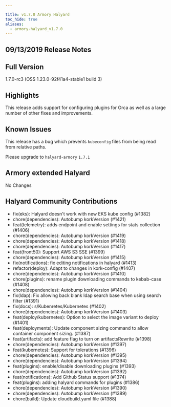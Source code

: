 ```yaml
---

title: v1.7.0 Armory Halyard
toc_hide: true
aliases:
  - armory-halyard_v1.7.0
---
```


## 09/13/2019 Release Notes

## Full Version
1.7.0-rc3 (OSS 1.23.0-92f41a4-stable1 build 3)

## Highlights

This release adds support for configuring plugins for Orca as well as a large number of other fixes and improvements.

## Known Issues
This release has a bug which prevents `kubeconfig` files from being read from relative paths.

Please upgrade to `halyard-armory` `1.7.1`

## Armory extended Halyard 
No Changes

##  Halyard Community Contributions
 - fix(eks): Halyard doesn't work with new EKS kube config (#1382)
 - chore(dependencies): Autobump korkVersion (#1421)
 - feat(telemetry): adds endpoint and enable settings for stats collection (#1406)
 - chore(dependencies): Autobump korkVersion (#1419)
 - chore(dependencies): Autobump korkVersion (#1418)
 - chore(dependencies): Autobump korkVersion (#1417)
 - feat(front50): Support AWS S3 SSE (#1399)
 - chore(dependencies): Autobump korkVersion (#1415)
 - fix(notifications): fix editing notifications in halyard (#1413)
 - refactor(deploy): Adapt to changes in kork-config (#1407)
 - chore(dependencies): Autobump korkVersion (#1410)
 - chore(plugins): rename plugin downloading commands to kebab-case (#1408)
 - chore(dependencies): Autobump korkVersion (#1404)
 - fix(ldap): Fix allowing back blank ldap search base when using search filter (#1391)
 - fix(docs): s/Kubenretes/Kubernetes (#1402)
 - chore(dependencies): Autobump korkVersion (#1403)
 - feat(deploy/kubernetes): Option to select the image variant to deploy (#1401)
 - feat(deployments): Update component sizing command to allow container component sizing. (#1387)
 - feat(artifacts): add feature flag to turn on artifactsRewrite (#1398)
 - chore(dependencies): Autobump korkVersion (#1397)
 - feat(kubernetes): Support for tolerations (#1396)
 - chore(dependencies): Autobump korkVersion (#1395)
 - chore(dependencies): Autobump korkVersion (#1394)
 - feat(plugins): enable/disable downloading plugins (#1393)
 - chore(dependencies): Autobump korkVersion (#1392)
 - feat(notifications): Add Github Status support (#1374)
 - feat(plugins): adding halyard commands for plugins (#1386)
 - chore(dependencies): Autobump korkVersion (#1390)
 - chore(dependencies): Autobump korkVersion (#1389)
 - chore(build): Update cloudbuild.yaml file (#1388)
